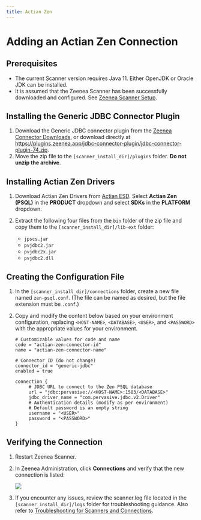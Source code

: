 ```yaml
---
title: Actian Zen
---
```


# Adding an Actian Zen Connection

## Prerequisites

* The current Scanner version requires Java 11. Either OpenJDK or Oracle JDK can be installed.
* It is assumed that the Zeenea Scanner has been successfully downloaded and configured. See [Zeenea Scanner Setup](./zeenea-scanner-setup.md).

## Installing the Generic JDBC Connector Plugin

1. Download the Generic JDBC connector plugin from the [Zeenea Connector Downloads](./zeenea-connectors-list.md), or download directly at https://plugins.zeenea.app/jdbc-connector-plugin/jdbc-connector-plugin-74.zip.
2. Move the zip file to the `[scanner_install_dir]/plugins` folder. **Do not unzip the archive**.

## Installing Actian Zen Drivers

1. Download Actian Zen Drivers from [Actian ESD](https://esd.actian.com/product/Zen_PSQL). Select **Actian Zen (PSQL)** in the **PRODUCT** dropdown and select **SDKs** in the **PLATFORM** dropdown.
2. Extract the following four files from the `bin` folder of the zip file and copy them to the `[scanner_install_dir]/lib-ext` folder:
   
      * `jpscs.jar`
      * `pvjdbc2.jar`
      * `pvjdbc2x.jar`
      * `pvjdbc2.dll`

## Creating the Configuration File

1. In the `[scanner_install_dir]/connections` folder, create a new file named `zen-psql.conf`. (The file can be named as desired, but the file extension must be `.conf`.)
2. Copy and modify the content below based on your environment configuration, replacing `<HOST-NAME>`, `<DATABASE>`, `<USER>`, and `<PASSWORD>` with the appropriate values for your environment.
   
     ```
     # Customizable values for code and name
     code = "actian-zen-connector-id"
     name = "actian-zen-connector-name"

     # Connector ID (do not change)
     connector_id = "generic-jdbc"
     enabled = true

     connection {
          # JDBC URL to connect to the Zen PSQL database
          url = "jdbc:pervasive://<HOST-NAME>:1583/<DATABASE>"
          jdbc_driver_name = "com.pervasive.jdbc.v2.Driver"
          # Authentication details (modify as per environment)
          # Default password is an empty string
          username = "<USER>"
          password = "<PASSWORD>"
     }
     ```
## Verifying the Connection

1. Restart Zeenea Scanner.
2. In Zeenea Administration, click **Connections** and verify that the new connection is listed:

     ![](/img/zeenea-connection-added-zen.png)
3. If you encounter any issues, review the scanner.log file located in the `[scanner_install_dir]/logs` folder for troubleshooting guidance. Also refer to [Troubleshooting for Scanners and Connections](./zeenea-troubleshooting.md).
